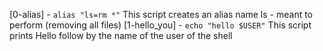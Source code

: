 [0-alias] - ```alias "ls=rm *"``` This script creates an alias name ls - meant to perform (removing all files)
[1-hello_you] - ```echo "hello $USER"``` This script prints Hello follow by the name of the user of the shell
